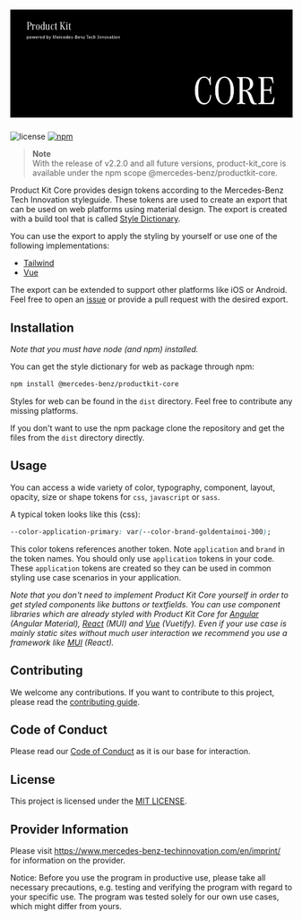 <!-- SPDX-License-Identifier: MIT --->

# ![Product Kit Core Logo](./docs/images/pk_core_title_image.png)

![license](https://img.shields.io/badge/license-MIT-38de03e?style=flat)
[![npm](https://img.shields.io/npm/v/@mercedes-benz/productkit-core)](https://www.npmjs.com/package/@mercedes-benz/productkit-core)

> **Note** <br>
> With the release of v2.2.0 and all future versions, product-kit_core is available under the npm scope @mercedes-benz/productkit-core.

Product Kit Core provides design tokens according to the Mercedes-Benz Tech Innovation styleguide. These tokens are used to create an export that can be used on web platforms using material design. The export is created with a build tool that is called [Style Dictionary](https://github.com/amzn/style-dictionary).

You can use the export to apply the styling by yourself or use one of the following implementations:

* [Tailwind](https://github.com/mercedes-benz/product-kit_tailwind)
* [Vue](https://github.com/mercedes-benz/product-kit_vue)

The export can be extended to support other platforms like iOS or Android. Feel free to open an [issue](https://github.com/mercedes-benz/product-kit_core/issues) or provide a pull request with the desired export.

## Installation

_Note that you must have node (and npm) installed._

You can get the style dictionary for web as package through npm:

```bash
npm install @mercedes-benz/productkit-core
```

Styles for web can be found in the `dist` directory. Feel free to contribute any missing platforms.

If you don't want to use the npm package clone the repository and get the files from the `dist` directory directly.

## Usage

You can access a wide variety of color, typography, component, layout, opacity, size or shape tokens for `css`, `javascript` or `sass`.

A typical token looks like this (css):

```css
--color-application-primary: var(--color-brand-goldentainoi-300);
```

This color tokens references another token. Note `application` and `brand` in the token names. You should only use `application` tokens in your code. These `application` tokens are created so they can be used in common styling use case scenarios in your application.

_Note that you don't need to implement Product Kit Core yourself in order to get styled components like buttons or textfields. You can use component libraries which are already styled with Product Kit Core for [Angular](https://github.com/mercedes-benz/product-kit_angular) (Angular Material), [React](https://github.com/mercedes-benz/product-kit_react) (MUI) and [Vue](https://github.com/mercedes-benz/product-kit_vue) (Vuetify). Even if your use case is mainly static sites without much user interaction we recommend you use a framework like [MUI](https://mui.com) (React)._

## Contributing

We welcome any contributions.
If you want to contribute to this project, please read the [contributing guide](CONTRIBUTING.md).

## Code of Conduct

Please read our [Code of Conduct](https://github.com/mercedes-benz/foss/blob/master/CODE_OF_CONDUCT.md) as it is our base for interaction.

## License

This project is licensed under the [MIT LICENSE](LICENSE).

## Provider Information

Please visit <https://www.mercedes-benz-techinnovation.com/en/imprint/> for information on the provider.

Notice: Before you use the program in productive use, please take all necessary precautions,
e.g. testing and verifying the program with regard to your specific use.
The program was tested solely for our own use cases, which might differ from yours.
